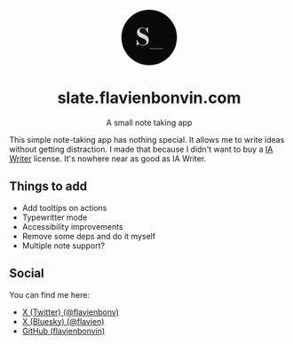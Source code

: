 <p align="center">
  <img alt="slate.flavienbonvin.com" src="public/favicon.png" width="100" />
</p>
<h1 align="center">
  slate.flavienbonvin.com
</h1>

<p align="center">A small note taking app</p>

This simple note-taking app has nothing special. It allows me to write ideas without getting distraction. I made that because I didn't want to buy a [IA Writer](https://ia.net/de/writer) license. It's nowhere near as good as IA Writer.

## Things to add

- Add tooltips on actions
- Typewritter mode
- Accessibility improvements
- Remove some deps and do it myself
- Multiple note support?

## Social

You can find me here:

- [X (Twitter) (@flavienbonv)](https://twitter.com/flavienbonvin)
- [X (Bluesky) (@flavien)](https://bsky.app/profile/flavien.bsky.social)
- [GitHub (flavienbonvin)](https://github.com/flavienbonvin)
